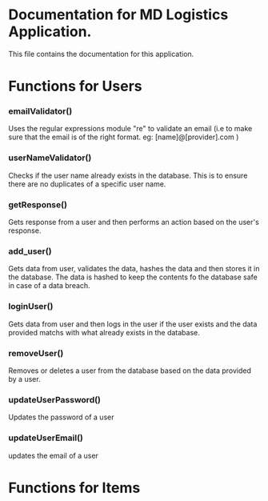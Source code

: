 # Documentation for MD Logistics Application.
This file contains the documentation for this application.

# Functions for Users

### emailValidator()
Uses the regular expressions module "re" to validate an email (i.e to make sure that the email is of the right format. eg: [name]@[provider].com )

### userNameValidator()
Checks if the user name already exists in the database. This is to ensure there are no duplicates of a specific user name.

### getResponse()
Gets response from a user and then performs an action based on the user's response.

### add_user()
Gets data from user, validates the data, hashes the data and then stores it in the database. The data is hashed to keep the contents fo the database safe in case of a data breach.

### loginUser()
Gets data from user and then logs in the user if the user exists and the data provided matchs with what already exists in the database.

### removeUser()
Removes or deletes a user from the database based on the data provided by a user.

### updateUserPassword()
Updates the password of a user

### updateUserEmail()
updates the email of a user

# Functions for Items